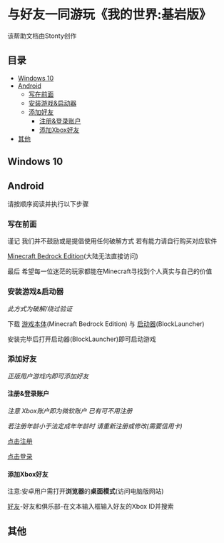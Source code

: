**与好友一同游玩《我的世界:基岩版》**
=====
该帮助文档由Stonty创作



## 目录
* [Windows 10](#Windows-10)
* [Android](#Android)
    * [写在前面](#写在前面)
    * [安装游戏&启动器](#安装游戏启动器)
    * [添加好友](#添加好友)
        * [注册&登录账户](#注册登录账户)
        * [添加Xbox好友](#添加Xbox好友)
* [其他](#其他)




## Windows 10



## Android

请按顺序阅读并执行以下步骤

### 写在前面
谨记 我们并不鼓励或是提倡使用任何破解方式 若有能力请自行购买对应软件

[Minecraft Bedrock Edition](https://play.google.com/store/apps/details?id=com.mojang.minecraftpe)(大陆无法直接访问)

最后 希望每一位迷茫的玩家都能在Minecraft寻找到个人真实与自己的价值

### 安装游戏&启动器
*此方式为破解/绕过验证*

下载 [游戏本体](https://github.com/sht2017/How_To_Connect_Friends_In_Minecraft_Bedrock_edition/releases/tag/Game)(Minecraft Bedrock Edition) 与 [启动器](https://github.com/sht2017/How_To_Connect_Friends_In_Minecraft_Bedrock_edition/releases/tag/BlockLauncher)(BlockLauncher)

安装完毕后打开启动器(BlockLauncher)即可启动游戏

### 添加好友
*正版用户游戏内即可添加好友*
#### 注册&登录账户
*注意 Xbox账户即为微软账户 已有可不用注册*

*若注册年龄小于法定成年年龄时 请重新注册或修改(需要信用卡)*

[点击注册](https://signup.live.com/signup?mkt=zh-CN)

[点击登录](https://login.live.com/login.srf?mkt=zh-CN)

#### 添加Xbox好友
注意:安卓用户需打开**浏览器**的**桌面模式**(访问电脑版网站)

[好友](https://account.xbox.com/zh-cn/Friends)-好友和俱乐部-在文本输入框输入好友的Xbox ID并搜索



## 其他
